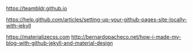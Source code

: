 https://teambldr.github.io

https://help.github.com/articles/setting-up-your-github-pages-site-locally-with-jekyll

https://materializecss.com
http://bernardopacheco.net/how-i-made-my-blog-with-github-jekyll-and-material-design

